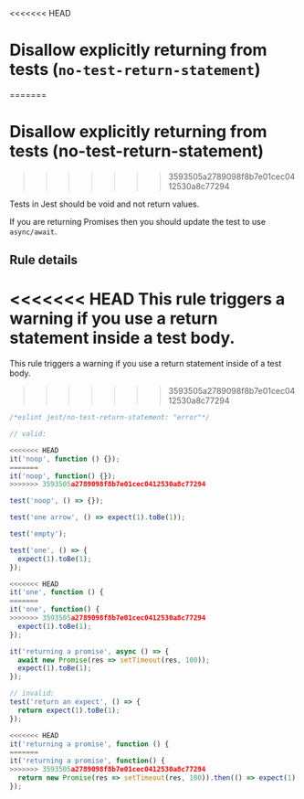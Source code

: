 <<<<<<< HEAD
# Disallow explicitly returning from tests (`no-test-return-statement`)

<!-- end auto-generated rule header -->
=======
# Disallow explicitly returning from tests (no-test-return-statement)
>>>>>>> 3593505a2789098f8b7e01cec0412530a8c77294

Tests in Jest should be void and not return values.

If you are returning Promises then you should update the test to use
`async/await`.

## Rule details

<<<<<<< HEAD
This rule triggers a warning if you use a return statement inside a test body.
=======
This rule triggers a warning if you use a return statement inside of a test
body.
>>>>>>> 3593505a2789098f8b7e01cec0412530a8c77294

```js
/*eslint jest/no-test-return-statement: "error"*/

// valid:

<<<<<<< HEAD
it('noop', function () {});
=======
it('noop', function() {});
>>>>>>> 3593505a2789098f8b7e01cec0412530a8c77294

test('noop', () => {});

test('one arrow', () => expect(1).toBe(1));

test('empty');

test('one', () => {
  expect(1).toBe(1);
});

<<<<<<< HEAD
it('one', function () {
=======
it('one', function() {
>>>>>>> 3593505a2789098f8b7e01cec0412530a8c77294
  expect(1).toBe(1);
});

it('returning a promise', async () => {
  await new Promise(res => setTimeout(res, 100));
  expect(1).toBe(1);
});

// invalid:
test('return an expect', () => {
  return expect(1).toBe(1);
});

<<<<<<< HEAD
it('returning a promise', function () {
=======
it('returning a promise', function() {
>>>>>>> 3593505a2789098f8b7e01cec0412530a8c77294
  return new Promise(res => setTimeout(res, 100)).then(() => expect(1).toBe(1));
});
```
